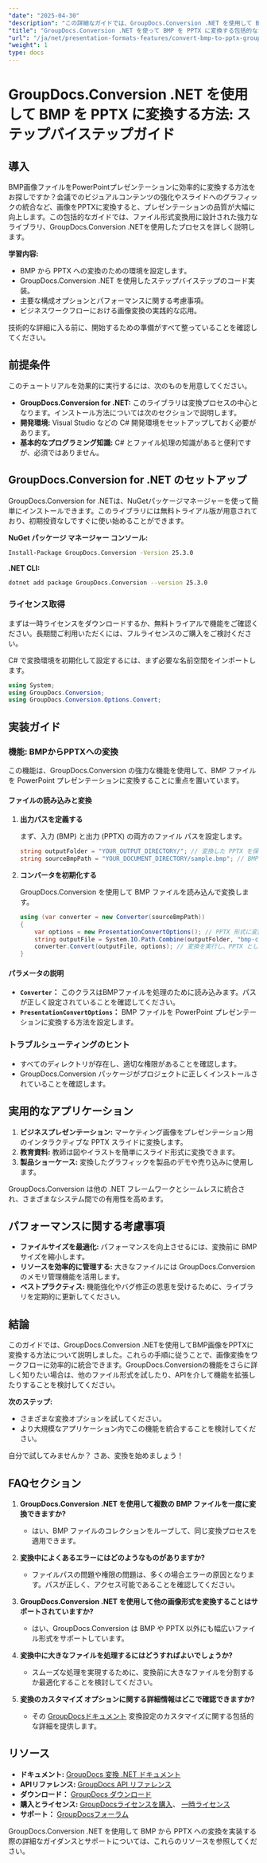 ```yaml
---
"date": "2025-04-30"
"description": "この詳細なガイドでは、GroupDocs.Conversion .NET を使用して BMP 画像を PowerPoint プレゼンテーションにシームレスに変換する方法を学習します。"
"title": "GroupDocs.Conversion .NET を使って BMP を PPTX に変換する包括的なガイド"
"url": "/ja/net/presentation-formats-features/convert-bmp-to-pptx-groupdocs-net/"
"weight": 1
type: docs
---
```

# GroupDocs.Conversion .NET を使用して BMP を PPTX に変換する方法: ステップバイステップガイド

## 導入

BMP画像ファイルをPowerPointプレゼンテーションに効率的に変換する方法をお探しですか？会議でのビジュアルコンテンツの強化やスライドへのグラフィックの統合など、画像をPPTXに変換すると、プレゼンテーションの品質が大幅に向上します。この包括的なガイドでは、ファイル形式変換用に設計された強力なライブラリ、GroupDocs.Conversion .NETを使用したプロセスを詳しく説明します。

**学習内容:**
- BMP から PPTX への変換のための環境を設定します。
- GroupDocs.Conversion .NET を使用したステップバイステップのコード実装。
- 主要な構成オプションとパフォーマンスに関する考慮事項。
- ビジネスワークフローにおける画像変換の実践的な応用。

技術的な詳細に入る前に、開始するための準備がすべて整っていることを確認してください。

## 前提条件

このチュートリアルを効果的に実行するには、次のものを用意してください。

- **GroupDocs.Conversion for .NET:** このライブラリは変換プロセスの中心となります。インストール方法については次のセクションで説明します。
- **開発環境:** Visual Studio などの C# 開発環境をセットアップしておく必要があります。
- **基本的なプログラミング知識:** C# とファイル処理の知識があると便利ですが、必須ではありません。

## GroupDocs.Conversion for .NET のセットアップ

GroupDocs.Conversion for .NETは、NuGetパッケージマネージャーを使って簡単にインストールできます。このライブラリには無料トライアル版が用意されており、初期投資なしですぐに使い始めることができます。

**NuGet パッケージ マネージャー コンソール:**
```bash
Install-Package GroupDocs.Conversion -Version 25.3.0
```

**.NET CLI:**
```bash
dotnet add package GroupDocs.Conversion --version 25.3.0
```

### ライセンス取得

まずは一時ライセンスをダウンロードするか、無料トライアルで機能をご確認ください。長期間ご利用いただくには、フルライセンスのご購入をご検討ください。

C# で変換環境を初期化して設定するには、まず必要な名前空間をインポートします。
```csharp
using System;
using GroupDocs.Conversion;
using GroupDocs.Conversion.Options.Convert;
```

## 実装ガイド

### 機能: BMPからPPTXへの変換

この機能は、GroupDocs.Conversion の強力な機能を使用して、BMP ファイルを PowerPoint プレゼンテーションに変換することに重点を置いています。

#### ファイルの読み込みと変換

1. **出力パスを定義する**
   
   まず、入力 (BMP) と出力 (PPTX) の両方のファイル パスを設定します。
   ```csharp
   string outputFolder = "YOUR_OUTPUT_DIRECTORY/"; // 変換した PPTX を保存する場所を定義します。
   string sourceBmpPath = "YOUR_DOCUMENT_DIRECTORY/sample.bmp"; // BMP 画像ファイルへのパス。
   ```

2. **コンバータを初期化する**
   
   GroupDocs.Conversion を使用して BMP ファイルを読み込んで変換します。
   ```csharp
   using (var converter = new Converter(sourceBmpPath))
   {
       var options = new PresentationConvertOptions(); // PPTX 形式に変換するためのオプション。
       string outputFile = System.IO.Path.Combine(outputFolder, "bmp-converted-to.pptx");
       converter.Convert(outputFile, options); // 変換を実行し、PPTX として保存します。
   }
   ```

#### パラメータの説明

- **`Converter`：** このクラスはBMPファイルを処理のために読み込みます。パスが正しく設定されていることを確認してください。
- **`PresentationConvertOptions`：** BMP ファイルを PowerPoint プレゼンテーションに変換する方法を設定します。

### トラブルシューティングのヒント

- すべてのディレクトリが存在し、適切な権限があることを確認します。
- GroupDocs.Conversion パッケージがプロジェクトに正しくインストールされていることを確認します。

## 実用的なアプリケーション

1. **ビジネスプレゼンテーション:** マーケティング画像をプレゼンテーション用のインタラクティブな PPTX スライドに変換します。
2. **教育資料:** 教師は図やイラストを簡単にスライド形式に変換できます。
3. **製品ショーケース:** 変換したグラフィックを製品のデモや売り込みに使用します。

GroupDocs.Conversion は他の .NET フレームワークとシームレスに統合され、さまざまなシステム間での有用性を高めます。

## パフォーマンスに関する考慮事項

- **ファイルサイズを最適化:** パフォーマンスを向上させるには、変換前に BMP サイズを縮小します。
- **リソースを効率的に管理する:** 大きなファイルには GroupDocs.Conversion のメモリ管理機能を活用します。
- **ベストプラクティス:** 機能強化やバグ修正の恩恵を受けるために、ライブラリを定期的に更新してください。

## 結論

このガイドでは、GroupDocs.Conversion .NETを使用してBMP画像をPPTXに変換する方法について説明しました。これらの手順に従うことで、画像変換をワークフローに効率的に統合できます。GroupDocs.Conversionの機能をさらに詳しく知りたい場合は、他のファイル形式を試したり、APIを介して機能を拡張したりすることを検討してください。

**次のステップ:**
- さまざまな変換オプションを試してください。
- より大規模なアプリケーション内でこの機能を統合することを検討してください。

自分で試してみませんか？ さあ、変換を始めましょう！

## FAQセクション

1. **GroupDocs.Conversion .NET を使用して複数の BMP ファイルを一度に変換できますか?**
   - はい、BMP ファイルのコレクションをループして、同じ変換プロセスを適用できます。

2. **変換中によくあるエラーにはどのようなものがありますか?**
   - ファイルパスの問題や権限の問題は、多くの場合エラーの原因となります。パスが正しく、アクセス可能であることを確認してください。

3. **GroupDocs.Conversion .NET を使用して他の画像形式を変換することはサポートされていますか?**
   - はい、GroupDocs.Conversion は BMP や PPTX 以外にも幅広いファイル形式をサポートしています。

4. **変換中に大きなファイルを処理するにはどうすればよいでしょうか?**
   - スムーズな処理を実現するために、変換前に大きなファイルを分割するか最適化することを検討してください。

5. **変換のカスタマイズ オプションに関する詳細情報はどこで確認できますか?**
   - その [GroupDocsドキュメント](https://docs.groupdocs.com/conversion/net/) 変換設定のカスタマイズに関する包括的な詳細を提供します。

## リソース

- **ドキュメント:** [GroupDocs 変換 .NET ドキュメント](https://docs.groupdocs.com/conversion/net/)
- **APIリファレンス:** [GroupDocs API リファレンス](https://reference.groupdocs.com/conversion/net/)
- **ダウンロード：** [GroupDocs ダウンロード](https://releases.groupdocs.com/conversion/net/)
- **購入とライセンス:** [GroupDocsライセンスを購入](https://purchase.groupdocs.com/buy)、 [一時ライセンス](https://purchase.groupdocs.com/temporary-license/)
- **サポート：** [GroupDocsフォーラム](https://forum.groupdocs.com/c/conversion/10)

GroupDocs.Conversion .NET を使用して BMP から PPTX への変換を実装する際の詳細なガイダンスとサポートについては、これらのリソースを参照してください。